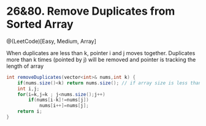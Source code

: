 # 26&80. Remove Duplicates from Sorted Array
@(LeetCode)[Easy, Medium, Array]

When duplicates are less than k, pointer i and j moves together. Duplicates more than k times (pointed by j) will be removed and pointer is tracking the length of array
```java
int removeDuplicates(vector<int>& nums,int k) {
	if(nums.size()<k) return nums.size(); // if array size is less than k then return the same
    int i,j;
    for(i=k,j=k ; j<nums.size();j++)
        if(nums[i-k]!=nums[j]) 
	        nums[i++]=nums[j];
    return i;
}
```
